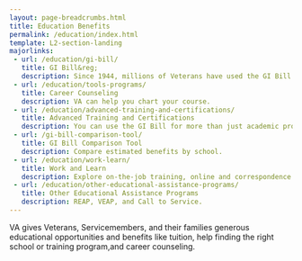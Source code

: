```yaml
---
layout: page-breadcrumbs.html
title: Education Benefits
permalink: /education/index.html
template: L2-section-landing
majorlinks:
 - url: /education/gi-bill/
   title: GI Bill&reg;
   description: Since 1944, millions of Veterans have used the GI Bill to pay for college.
 - url: /education/tools-programs/
   title: Career Counseling
   description: VA can help you chart your course.
 - url: /education/advanced-training-and-certifications/
   title: Advanced Training and Certifications
   description: You can use the GI Bill for more than just academic programs.
 - url: /gi-bill-comparison-tool/
   title: GI Bill Comparison Tool
   description: Compare estimated benefits by school.
 - url: /education/work-learn/
   title: Work and Learn
   description: Explore on-the-job training, online and correspondence study, and other programs.
 - url: /education/other-educational-assistance-programs/
   title: Other Educational Assistance Programs
   description: REAP, VEAP, and Call to Service.
---
```


VA gives Veterans, Servicemembers, and their families generous educational opportunities and benefits like tuition, help finding the right school or training program,and career counseling.   
